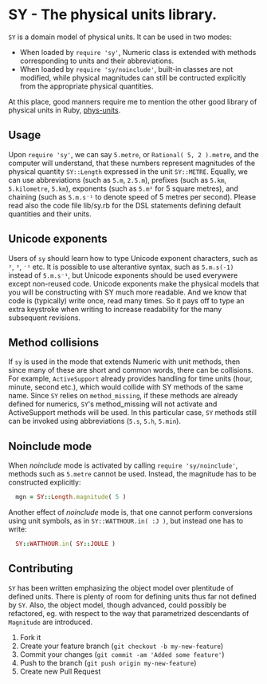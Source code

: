 # SY - The physical units library.

`SY` is a domain model of physical units. It can be used in two modes:

  * When loaded by `require 'sy'`, Numeric class is extended with methods
    corresponding to units and their abbreviations.
  * When loaded by `require 'sy/noinclude'`, built-in classes are not modified,
    while physical magnitudes can still be contructed explicitly from the
    appropriate physical quantities.

At this place, good manners require me to mention the other good library of
physical units in Ruby, [phys-units](https://github.com/masa16/phys-units).

## Usage

Upon `require 'sy'`, we can say `5.metre`, or `Rational( 5, 2 ).metre`, and the
computer will understand, that these numbers represent magnitudes of the
physical quantity `SY::Length` expressed in the unit `SY::METRE`. Equally,
we can use abbreviations (such as `5.m`, `2.5.m`), prefixes (such as `5.km`,
`5.kilometre`, `5.km`), exponents (such as `5.m²` for 5 square metres), and
chaining (such as `5.m.s⁻¹` to denote speed of 5 metres per second). Please
read also the code file lib/sy.rb for the DSL statements defining default
quantities and their units.

## Unicode exponents

Users of `sy` should learn how to type Unicode exponent characters, such as `²`,
 `³`, `⁻¹` etc. It is possible to use alterantive syntax, such as `5.m.s(-1)`
instead of `5.m.s⁻¹`, but Unicode exponents should be used everywere except
non-reused code. Unicode exponents make the physical models that you will be
constructing with SY much more readable. And we know that code is (typically)
write once, read many times. So it pays off to type an extra keystroke when
writing to increase readability for the many subsequent revisions.

## Method collisions

If `sy` is used in the mode that extends Numeric with unit methods, then since
many of these are short and common words, there can be collisions. For example,
`ActiveSupport` already provides handling for time units (hour, minute, second
etc.), which would collide with SY methods of the same name. Since `SY` relies
on `method_missing`, if these methods are already defined for numerics, `SY`'s
method_missing will not activate and ActiveSupport methods will be used. In this
particular case, `SY` methods still can be invoked using abbreviations (`5.s`,
`5.h`, `5.min`).

## Noinclude mode

When _noinclude_ mode is activated by calling `require 'sy/noinclude'`, methods
such as `5.metre` cannot be used. Instead, the magnitude has to be constructed
explicitly:
```ruby
  mgn = SY::Length.magnitude( 5 )
```
Another effect of _noinclude_ mode is, that one cannot perform conversions using
unit symbols, as in `SY::WATTHOUR.in( :J )`, but instead one has to write:
```ruby
  SY::WATTHOUR.in( SY::JOULE )
```

## Contributing

`SY` has been written emphasizing the object model over plentitude of defined
units. There is plenty of room for defining units thus far not defined by `SY`.
Also, the object model, though advanced, could possibly be refactored, eg. with
respect to the way that parametrized descendants of `Magnitude` are introduced.

1. Fork it
2. Create your feature branch (`git checkout -b my-new-feature`)
3. Commit your changes (`git commit -am 'Added some feature'`)
4. Push to the branch (`git push origin my-new-feature`)
5. Create new Pull Request
